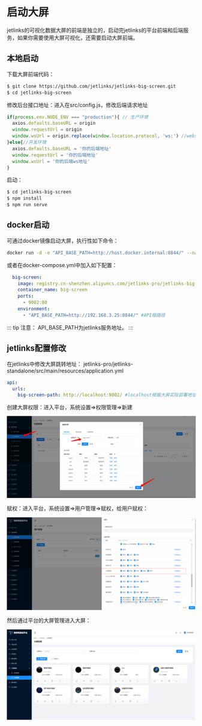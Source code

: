 # 启动大屏

jetlinks的可视化数据大屏的前端是独立的，启动完jetlinks的平台前端和后端服务，如果你需要使用大屏可视化，还需要启动大屏前端。

## 本地启动
下载大屏前端代码：

```bash
$ git clone https://github.com/jetlinks/jetlinks-big-screen.git
$ cd jetlinks-big-screen
```

修改后台接口地址：进入在src/config.js，修改后端请求地址

```javascript
if(process.env.NODE_ENV === "production"){ // 生产环境
  axios.defaults.baseURL = origin
  window.requestUrl = origin
  window.wsUrl = origin.replace(window.location.protocol, 'ws:') //websocket
}else{//开发环境
  axios.defaults.baseURL = '你的后端地址'
  window.requestUrl = '你的后端地址'
  window.wsUrl = '你的后端ws地址'
}
```

启动：

```bash
$ cd jetlinks-big-screen
$ npm install
$ npm run serve 
```

## docker启动
可通过docker镜像启动大屏，执行性如下命令：  
```bash
docker run -d -e "API_BASE_PATH=http://host.docker.internal:8844/" --name=big-screen -p 9002:80 registry.cn-shenzhen.aliyuncs.com/jetlinks-pro/jetlinks-big-screen:1.0.0
```

或者在docker-compose.yml中加入如下配置：
```yaml
  big-screen:
    image: registry.cn-shenzhen.aliyuncs.com/jetlinks-pro/jetlinks-big-screen:1.0.0
    container_name: big-screen
    ports:
      - 9002:80
    environment:
      - "API_BASE_PATH=http://192.168.3.25:8844/" #API根路径
```

::: tip 注意：
API_BASE_PATH为jetlinks服务地址。
:::

## jetlinks配置修改
在jetlinks中修改大屏跳转地址： jetlinks-pro/jetlinks-standalone/src/main/resources/application.yml
```yaml
api:
  urls:
    big-screen-path: http://localhost:9002/ #localhost根据大屏实际部署地址修改
```
创建大屏权限：进入平台，系统设置=>权限管理=>新建

![创建权限](big-screen-permission.png)

赋权：进入平台，系统设置=>用户管理=>赋权，给用户赋权：

![image-20201123170823171](image-20201123170823171.png)

然后通过平台的大屏管理进入大屏：

![image-20201123151335501](image-20201123151335501.png)














